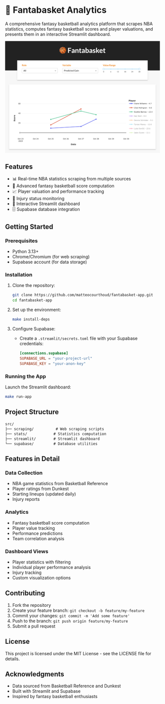 # 🏀 Fantabasket Analytics

A comprehensive fantasy basketball analytics platform that scrapes NBA statistics, computes fantasy basketball scores and player valuations, and presents them in an interactive Streamlit dashboard.

![preview](img/preview.png)

## Features

- 📊 Real-time NBA statistics scraping from multiple sources
- 🧮 Advanced fantasy basketball score computation
- 📈 Player valuation and performance tracking
- 🤕 Injury status monitoring
- 📱 Interactive Streamlit dashboard
- 🗄️ Supabase database integration

## Getting Started

### Prerequisites

- Python 3.13+
- Chrome/Chromium (for web scraping)
- Supabase account (for data storage)

### Installation

1. Clone the repository:
   ```bash
   git clone https://github.com/matteocourthoud/fantabasket-app.git
   cd fantabasket-app
   ```

2. Set up the environment:
   ```bash
   make install-deps
   ```

3. Configure Supabase:
   - Create a `.streamlit/secrets.toml` file with your Supabase credentials:
     ```toml
     [connections.supabase]
     SUPABASE_URL = "your-project-url"
     SUPABASE_KEY = "your-anon-key"
     ```

### Running the App

Launch the Streamlit dashboard:
```bash
make run-app
```

## Project Structure

```
src/
├── scraping/          # Web scraping scripts
├── stats/            # Statistics computation
├── streamlit/        # Streamlit dashboard
└── supabase/         # Database utilities
```

## Features in Detail

### Data Collection
- NBA game statistics from Basketball Reference
- Player ratings from Dunkest
- Starting lineups (updated daily)
- Injury reports

### Analytics
- Fantasy basketball score computation
- Player value tracking
- Performance predictions
- Team correlation analysis

### Dashboard Views
- Player statistics with filtering
- Individual player performance analysis
- Injury tracking
- Custom visualization options

## Contributing

1. Fork the repository
2. Create your feature branch: `git checkout -b feature/my-feature`
3. Commit your changes: `git commit -m 'Add some feature'`
4. Push to the branch: `git push origin feature/my-feature`
5. Submit a pull request

## License

This project is licensed under the MIT License - see the LICENSE file for details.

## Acknowledgments

- Data sourced from Basketball Reference and Dunkest
- Built with Streamlit and Supabase
- Inspired by fantasy basketball enthusiasts
